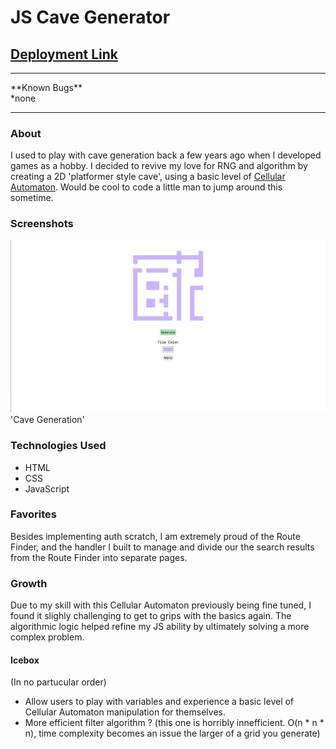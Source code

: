 # JS Cave Generator

## [Deployment Link](http://op-js-cave-generator.surge.sh/)
<hr>
**Known Bugs**
<br>
*none

<hr>

### About
I used to play with cave generation back a few years ago when I developed games as a hobby. I decided to revive my love for RNG and algorithm by creating a 2D 'platformer style cave', using a basic level of [Cellular Automaton](https://mathworld.wolfram.com/CellularAutomaton.html). Would be cool to code a little man to jump around this sometime.

### Screenshots
<img src="./screenshot.png" />
'Cave Generation'

### Technologies Used
* HTML
* CSS
* JavaScript

### Favorites
Besides implementing auth scratch, I am extremely proud of the Route Finder, and the handler I built to manage and divide our the search results from the Route Finder into separate pages.

### Growth
Due to my skill with this Cellular Automaton previously being fine tuned, I found it slighly challenging to get to grips with the basics again. The algorithmic logic helped refine my JS ability by ultimately solving a more complex problem.

#### Icebox
(In no partucular order)
* Allow users to play with variables and experience a basic level of Cellular Automaton manipulation for themselves.
* More efficient filter algorithm ? (this one is horribly innefficient. O(n * n * n), time complexity becomes an issue the larger of a grid you generate)
